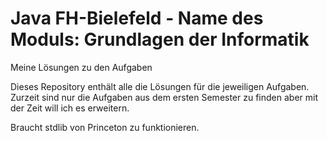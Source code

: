 # Java FH-Bielefeld - Name des Moduls: Grundlagen der Informatik
Meine Lösungen zu den Aufgaben 

Dieses Repository enthält alle die Lösungen für die jeweiligen Aufgaben.
Zurzeit sind nur die Aufgaben aus dem ersten Semester zu finden aber mit der Zeit will ich es erweitern.

Braucht stdlib von Princeton zu funktionieren.
